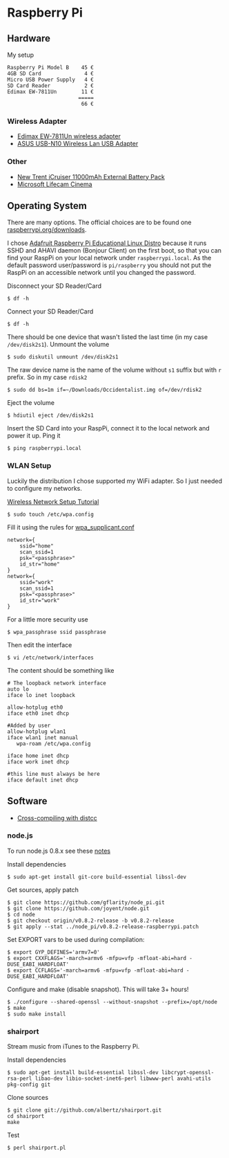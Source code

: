 # Raspberry Pi #

## Hardware ##

My setup

	Raspberry Pi Model B 	45 €
	4GB SD Card			 	 4 €
	Micro USB Power Supply   4 €
	SD Card Reader			 2 €
	Edimax EW-7811Un		11 €
						   =====
						    66 €

### Wireless Adapter ###

- [Edimax EW-7811Un wireless adapter](http://www.edimax.com/en/produce_detail.php?pd_id=347&pl1_id=1&pl2_id=44) 
- [ASUS USB-N10 Wireless Lan USB Adapter](http://www.asus.de/Networks/Wireless_Adapters/USBN10/)

### Other ###

- [New Trent iCruiser 11000mAh External Battery Pack](http://www.amazon.com/dp/B003ZBZ64Q?tag=lavivastore-20)
- [Microsoft Lifecam Cinema](http://www.microsoft.com/hardware/en-us/p/lifecam-cinema)

## Operating System ##

There are many options. The official choices are to be found one [raspberrypi.org/downloads](http://www.raspberrypi.org/downloads).

I chose [Adafruit Raspberry Pi Educational Linux Distro](http://learn.adafruit.com/adafruit-raspberry-pi-educational-linux-distro/occidentalis-v0-dot-1) because it runs SSHD and AHAVI daemon (Bonjour Client) on the first boot, so that you can find your RaspPi on your local network under `raspberrypi.local`. As the default password user/password is `pi/raspberry` you should not put the RaspPi on an accessible network until you changed the password.

Disconnect your SD Reader/Card

	$ df -h

Connect your SD Reader/Card
	
	$ df -h

There should be one device that wasn't listed the last time (in my case	`/dev/disk2s1`). Unmount the volume

	$ sudo diskutil unmount /dev/disk2s1

The raw device name is the name of the volume without `s1` suffix but with `r` prefix. So in my case `rdisk2`

	$ sudo dd bs=1m if=~/Downloads/Occidentalist.img of=/dev/rdisk2

Eject the volume

	$ hdiutil eject /dev/disk2s1

Insert the SD Card into your RaspPi, connect it to the local network and power it up. Ping it

	$ ping raspberrypi.local

### WLAN Setup ###

Luckily the distribution I chose supported my WiFi adapter. So I just needed to configure my networks.

[Wireless Network Setup Tutorial](http://www.raspberrypi-tutorials.co.uk/set-raspberry-pi-wireless-network/) 

	$ sudo touch /etc/wpa.config

Fill it using the rules for [wpa_supplicant.conf](http://www.daemon-systems.org/man/wpa_supplicant.conf.5.html)

	network={
		ssid="home"
		scan_ssid=1
		psk="<passphrase>"
		id_str="home"
	}
	network={
		ssid="work"
		scan_ssid=1
		psk="<passphrase>"
		id_str="work"
	}

For a little more security use

	$ wpa_passphrase ssid passphrase

Then edit the interface

	$ vi /etc/network/interfaces

The content should be something like

	# The loopback network interface
	auto lo
	iface lo inet loopback

	allow-hotplug eth0
	iface eth0 inet dhcp

	#Added by user
	allow-hotplug wlan1
	iface wlan1 inet manual
	   wpa-roam /etc/wpa.config

	iface home inet dhcp
	iface work inet dhcp

	#this line must always be here
	iface default inet dhcp

## Software ##

- [Cross-compiling with distcc](http://midnightyell.wordpress.com/2012/10/14/a-good-compromise-cross-compiling-with-distcc/)

### node.js ###

To run node.js 0.8.x see these [notes](https://github.com/nneves/R2C2_WebInterface/blob/master/specs/Compile_RaspberryPi_NodeV0.8.x.md)

Install dependencies

	$ sudo apt-get install git-core build-essential libssl-dev

Get sources, apply patch

	$ git clone https://github.com/gflarity/node_pi.git
	$ git clone https://github.com/joyent/node.git
	$ cd node
	$ git checkout origin/v0.8.2-release -b v0.8.2-release
	$ git apply --stat ../node_pi/v0.8.2-release-raspberrypi.patch

Set EXPORT vars to be used during compilation:

	$ export GYP_DEFINES='armv7=0'
	$ export CXXFLAGS='-march=armv6 -mfpu=vfp -mfloat-abi=hard -DUSE_EABI_HARDFLOAT'
	$ export CCFLAGS='-march=armv6 -mfpu=vfp -mfloat-abi=hard -DUSE_EABI_HARDFLOAT'

Configure and make (disable snapshot). This will take 3+ hours!

	$ ./configure --shared-openssl --without-snapshot --prefix=/opt/node
	$ make
	$ sudo make install

### shairport ###

Stream music from iTunes to the Raspberry Pi. 

Install dependencies

	$ sudo apt-get install build-essential libssl-dev libcrypt-openssl-rsa-perl libao-dev libio-socket-inet6-perl libwww-perl avahi-utils pkg-config git

Clone sources

	$ git clone git://github.com/albertz/shairport.git
	cd shairport
	make

Test 
	
	$ perl shairport.pl